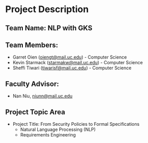 # Project Description

## Team Name: NLP with GKS

## Team Members:
* Garret Oien (oiengt@mail.uc.edu) - Computer Science
* Kevin Starmack (starmakw@mail.uc.edu) - Computer Science
* Sheffi Tiwari (tiwarisf@mail.uc.edu) - Computer Science

## Faculty Advisor:
* Nan Niu, niunn@mail.uc.edu

## Project Topic Area
* Project Title: From Security Policies to Formal Specifications
  * Natural Language Processing (NLP)
  * Requirements Engineering

